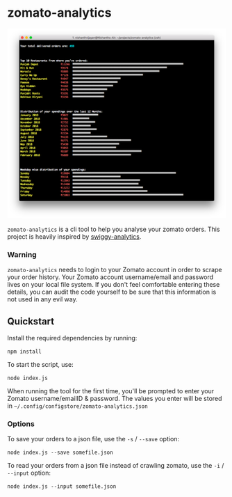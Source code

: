 # zomato-analytics
  
![Stats](images/screenshot_summary.png)

`zomato-analytics` is a cli tool to help you analyse your zomato orders. This project is heavily inspired by [swiggy-analytics](https://github.com/mr-karan/swiggy-analytics).

### Warning

`zomato-analytics` needs to login to your Zomato account in order to scrape your order history. Your Zomato account username/email and password lives on your local file system. If you don't feel comfortable entering these details, you can audit the code yourself to be sure that this information is not used in any evil way.  
  
## Quickstart
Install the required dependencies by running: 
```
npm install
```

To start the script, use:
```
node index.js
```

When running the tool for the first time, you'll be prompted to enter your Zomato username/emailID & password. The values you enter will be stored in `~/.config/configstore/zomato-analytics.json`
  
### Options
To save your orders to a json file, use the `-s` / `--save` option:
```
node index.js --save somefile.json
```


To read your orders from a json file instead of crawling zomato, use the `-i` / `--input` option:
```
node index.js --input somefile.json
```
